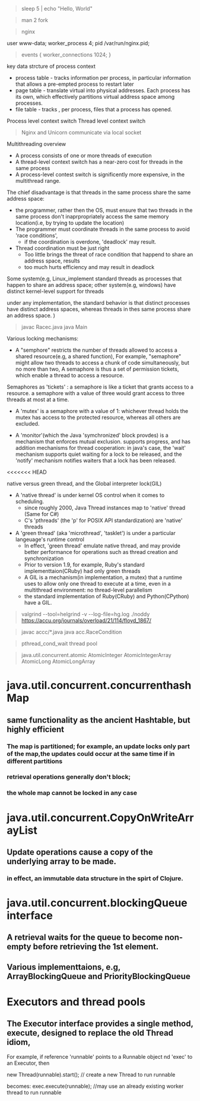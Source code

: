 > sleep 5 | echo "Hello, World"

> man 2 fork

> nginx

user www-data;
worker_process 4;
pid /var/run/nginx.pid;
> events {
  worker_connections 1024;
}


key data strcture of process context

+ process table - tracks information per process, in particular information that allows a pre-empted process to restart later
+ page table - translate virtual into physical addresses. Each process has its own, which effectively partitions virtual address space among processes.
+ file table - tracks , per process, files that a process has opened.

Process level context switch
Thread  level context switch

> Nginx and Unicorn  communicate via local socket

Multithreading overview

+ A process consists of one or more threads of execution
+ A thread-level context switch has a near-zero cost for threads in the same process
+ A process-level contest switch is significently more expensive, in the multithread range.

The chief disadvantage is that threads in the same process share the same address space:

+ the programmer, rather then the OS, must ensure that two threads in the same process don't inaprpropriately access the same memory location(i.e, by trying to update the location)
+ The programmer must coordinate threads in the same process to avoid 'race conditions', 
  + if the coordination is overdone, 'deadlock' may result.
+ Thread coordination must be just right
  + Too little brings the threat of race condition that happend to share an address space, results
  + too much hurts efficiency and may result in deadlock

Some system(e.g, Linux_implement standard threads as processes that happen to share an address space; other system(e.g, windows) have distinct kernel-level support for threads

  under any implementation, the standard behavior is that distinct processes have distinct address spaces, whereas threads in thes same process share an address space.
  )

> javac Racec.java
> java Main

Various locking mechanisms:

+ A "semphore" restricts the number of threads allowed to access a shared resource(e.g, a shared function), For example, "semaphore"  might allow two threads to access a chunk of code simultaneously, but no more than two, A semaphore is thus a set of permission tickets, which enable a thread to access a resource.

Semaphores as 'tickets' : a semaphore is like a ticket that grants access to a resource.
a semaphore  with a value of three would grant access to three threads at most at a time.

+ A 'mutex' is a semaphore with a value of 1: whichever thread holds the mutex has access to the protected resource, whereas all others are excluded.

+ A 'monitor'(which the Java 'symchronized' block provdes) is a mechanism that enforces mutual exclusion. supports progress, and has addition mechanisms for thread cooperation: in java's case, the 'wait' mechanism supports quiet waiting for a lock to be released, and the 'notify' mechanism notifies waiters that a lock has been released.

<<<<<<< HEAD

native versus green thread, and the Global interpreter lock(GIL)

+ A 'native thread' is under kernel OS control when it comes to scheduling.
  + since roughly 2000, Java Thread instances map to 'native' thread (Same for C#)   
  + C's 'pthreads' (the 'p' for POSIX API standardization) are 'native' threads
+ A 'green thread' (aka 'microthread', 'tasklet') is under a particular langeuage's runtime control
  + In effect, 'green thread' emulate native thread, and may provide better performance for operations such as thread creation and synchronization
  + Prior to version 1.9, for example, Ruby's standard implementtaion(CRuby) had only green threads
  + A GIL is a mechanism(in implementation, a mutex) that a runtime uses to allow only one thread to execute at a time, even in a multithread environment: no thread-level parallelism
  + the standard implementation of Ruby(CRuby) and Python(CPython) have a GIL.


> valgrind --tool=helgrind -v --log-file=hg.log ./noddy
> https://accu.org/journals/overload/21/114/floyd_1867/


> javac accc/*.java
> java acc.RaceCondition

> pthread_cond_wait
> thread pool


> java.util.concurrent.atomic
> AtomicInteger
> AtomicIntegerArray
> AtomicLong
> AtomicLongArray

# java.util.concurrent.concurrenthashMap

## same functionality as the ancient Hashtable, but highly efficient

### The map is partitioned; for example, an update locks only part of the map,the updates could occur at the same time if in different partitions
### retrieval operations generally don't block;
### the whole map cannot be locked in any case

# java.util.concurrent.CopyOnWriteArrayList

## Update operations cause a copy of the underlying array to be made.
### in effect, an immutable data structure in the spirt of Clojure.

# java.util.concurrent.blockingQueue interface

## A retrieval waits for the queue to become non-empty before retrieving the 1st element.
## Various implementtaions, e.g, ArrayBlockingQueue and PriorityBlockingQueue

# Executors and thread pools

## The Executor interface provides a single method, execute, designed to replace the old Thread idiom,
For example, if reference 'runnable' points to a Runnable object nd 'exec' to an Executor, then

new Thread(runnable).start(); // create a new Thread to run runnable

becomes:
exec.execute(runnable);  //may use an already existing worker thread to run runnable

